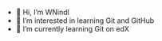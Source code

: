 - 👋 Hi, I’m WNindl
- 👀 I’m interested in learning Git and GitHub
- 🌱 I’m currently learning Git on edX


<!---
wNindl is a ✨ special ✨ repository because its `README.md` (this file) appears on your GitHub profile.
You can click the Preview link to take a look at your changes.
--->

